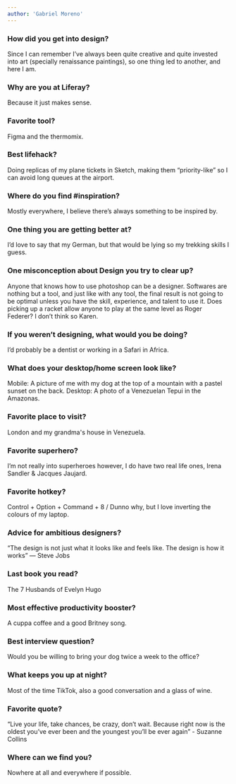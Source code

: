 ```yaml
---
author: 'Gabriel Moreno'
---
```



### How did you get into design?

Since I can remember I’ve always been quite creative and quite invested into art (specially renaissance paintings), so one thing led to another, and here I am.


### Why are you at Liferay?

Because it just makes sense.


### Favorite tool?

Figma and the thermomix.


### Best lifehack?

Doing replicas of my plane tickets in Sketch, making them “priority-like”  so I can avoid long queues at the airport. 


### Where do you find #inspiration?

Mostly everywhere, I believe there’s always something to be inspired by.


### One thing you are getting better at?

I’d love to say that my German, but that would be lying so my trekking skills I guess.


### One misconception about Design you try to clear up?

Anyone that knows how to use photoshop can be a designer. Softwares are nothing but a tool, and just like with any tool, the final result is not going to be optimal unless you have the skill, experience, and talent to use it. Does picking up a racket allow anyone to play at the same level as Roger Federer? I don’t think so Karen.


### If you weren’t designing, what would you be doing?

I’d probably be a dentist or working in a Safari in Africa.


### What does your desktop/home screen look like?

Mobile: A picture of me with my dog at the top of a mountain with a pastel sunset on the back.
Desktop: A photo of a Venezuelan Tepui in the Amazonas.


### Favorite place to visit?

London and my grandma's house in Venezuela.


### Favorite superhero?

I’m not really into superheroes however, I do have two real life ones, Irena Sandler & Jacques Jaujard.


### Favorite hotkey?

Control + Option + Command + 8 / Dunno why, but I love inverting the colours of my laptop.


### Advice for ambitious designers?

“The design is not just what it looks like and feels like. The design is how it works” — Steve Jobs


### Last book you read?

The 7 Husbands of Evelyn Hugo


### Most effective productivity booster?

A cuppa coffee and a good Britney song.


### Best interview question?

Would you be willing to bring your dog twice a week to the office?


### What keeps you up at night?

Most of the time TikTok, also a good conversation and a glass of wine.


### Favorite quote?

“Live your life, take chances, be crazy, don’t wait. Because right now is the oldest you’ve ever been and the youngest you’ll be ever again” - Suzanne Collins


### Where can we find you?

Nowhere at all and everywhere if possible.

